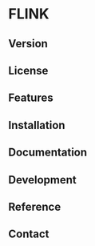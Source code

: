 # FLINK

## Version

## License

## Features

## Installation

## Documentation

## Development

## Reference

## Contact
